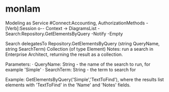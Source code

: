 # monlam
Modeling as Service
#Connect:Accounting, AuthorizationMethods 
-[Verb]:Session o-- Context -> DiagramsList
-Search:Repository.GetElementsByQuery
-Notify
-Empty

Search delegatesTo
Repository.GetElementsByQuery
(string QueryName, string SearchTerm)
Collection (of type Element)
Notes: run a search in Enterprise Architect, returning the result as a collection.

Parameters:
· QueryName: String - the name of the search to run, for example 'Simple'
· SearchTerm: String - the term to search for

Example: 
GetElementsByQuery('Simple','TextToFind'), 
where the results list elements with 'TextToFind' in the 'Name' and 'Notes' fields.

